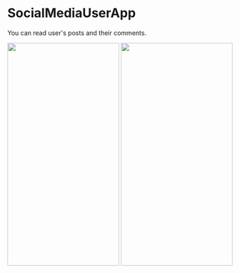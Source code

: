 # SocialMediaUserApp
 You can read user's posts and their comments.

<img src="https://github.com/yumarcik/Homeworks/blob/main/UserPostApp/postAppIphone13.gif" width="250" height="500"/>
<img src="https://github.com/yumarcik/SocialMediaUserApp/blob/main/UserPostApp/postAppIpodTouch.gif" width="250" height="500"/>
